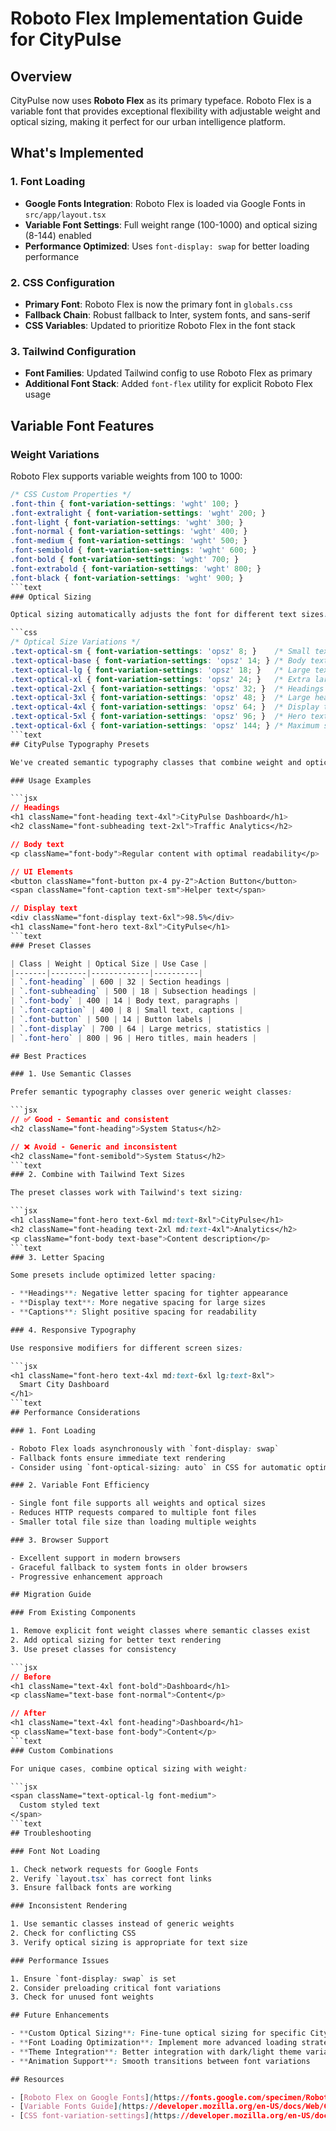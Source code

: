 # Roboto Flex Implementation Guide for CityPulse

## Overview

CityPulse now uses **Roboto Flex** as its primary typeface. Roboto Flex is a variable font that provides exceptional flexibility with adjustable weight and optical sizing, making it perfect for our urban intelligence platform.

## What's Implemented

### 1. Font Loading

- **Google Fonts Integration**: Roboto Flex is loaded via Google Fonts in `src/app/layout.tsx`
- **Variable Font Settings**: Full weight range (100-1000) and optical sizing (8-144) enabled
- **Performance Optimized**: Uses `font-display: swap` for better loading performance

### 2. CSS Configuration

- **Primary Font**: Roboto Flex is now the primary font in `globals.css`
- **Fallback Chain**: Robust fallback to Inter, system fonts, and sans-serif
- **CSS Variables**: Updated to prioritize Roboto Flex in the font stack

### 3. Tailwind Configuration

- **Font Families**: Updated Tailwind config to use Roboto Flex as primary
- **Additional Font Stack**: Added `font-flex` utility for explicit Roboto Flex usage

## Variable Font Features

### Weight Variations

Roboto Flex supports variable weights from 100 to 1000:

```css
/* CSS Custom Properties */
.font-thin { font-variation-settings: 'wght' 100; }
.font-extralight { font-variation-settings: 'wght' 200; }
.font-light { font-variation-settings: 'wght' 300; }
.font-normal { font-variation-settings: 'wght' 400; }
.font-medium { font-variation-settings: 'wght' 500; }
.font-semibold { font-variation-settings: 'wght' 600; }
.font-bold { font-variation-settings: 'wght' 700; }
.font-extrabold { font-variation-settings: 'wght' 800; }
.font-black { font-variation-settings: 'wght' 900; }
```text
### Optical Sizing

Optical sizing automatically adjusts the font for different text sizes:

```css
/* Optical Size Variations */
.text-optical-sm { font-variation-settings: 'opsz' 8; }    /* Small text */
.text-optical-base { font-variation-settings: 'opsz' 14; } /* Body text */
.text-optical-lg { font-variation-settings: 'opsz' 18; }   /* Large text */
.text-optical-xl { font-variation-settings: 'opsz' 24; }   /* Extra large */
.text-optical-2xl { font-variation-settings: 'opsz' 32; }  /* Headings */
.text-optical-3xl { font-variation-settings: 'opsz' 48; }  /* Large headings */
.text-optical-4xl { font-variation-settings: 'opsz' 64; }  /* Display text */
.text-optical-5xl { font-variation-settings: 'opsz' 96; }  /* Hero text */
.text-optical-6xl { font-variation-settings: 'opsz' 144; } /* Maximum size */
```text
## CityPulse Typography Presets

We've created semantic typography classes that combine weight and optical sizing:

### Usage Examples

```jsx
// Headings
<h1 className="font-heading text-4xl">CityPulse Dashboard</h1>
<h2 className="font-subheading text-2xl">Traffic Analytics</h2>

// Body text
<p className="font-body">Regular content with optimal readability</p>

// UI Elements
<button className="font-button px-4 py-2">Action Button</button>
<span className="font-caption text-sm">Helper text</span>

// Display text
<div className="font-display text-6xl">98.5%</div>
<h1 className="font-hero text-8xl">CityPulse</h1>
```text
### Preset Classes

| Class | Weight | Optical Size | Use Case |
|-------|--------|-------------|----------|
| `.font-heading` | 600 | 32 | Section headings |
| `.font-subheading` | 500 | 18 | Subsection headings |
| `.font-body` | 400 | 14 | Body text, paragraphs |
| `.font-caption` | 400 | 8 | Small text, captions |
| `.font-button` | 500 | 14 | Button labels |
| `.font-display` | 700 | 64 | Large metrics, statistics |
| `.font-hero` | 800 | 96 | Hero titles, main headers |

## Best Practices

### 1. Use Semantic Classes

Prefer semantic typography classes over generic weight classes:

```jsx
// ✅ Good - Semantic and consistent
<h2 className="font-heading">System Status</h2>

// ❌ Avoid - Generic and inconsistent
<h2 className="font-semibold">System Status</h2>
```text
### 2. Combine with Tailwind Text Sizes

The preset classes work with Tailwind's text sizing:

```jsx
<h1 className="font-hero text-6xl md:text-8xl">CityPulse</h1>
<h2 className="font-heading text-2xl md:text-4xl">Analytics</h2>
<p className="font-body text-base">Content description</p>
```text
### 3. Letter Spacing

Some presets include optimized letter spacing:

- **Headings**: Negative letter spacing for tighter appearance
- **Display text**: More negative spacing for large sizes
- **Captions**: Slight positive spacing for readability

### 4. Responsive Typography

Use responsive modifiers for different screen sizes:

```jsx
<h1 className="font-hero text-4xl md:text-6xl lg:text-8xl">
  Smart City Dashboard
</h1>
```text
## Performance Considerations

### 1. Font Loading

- Roboto Flex loads asynchronously with `font-display: swap`
- Fallback fonts ensure immediate text rendering
- Consider using `font-optical-sizing: auto` in CSS for automatic optimization

### 2. Variable Font Efficiency

- Single font file supports all weights and optical sizes
- Reduces HTTP requests compared to multiple font files
- Smaller total file size than loading multiple weights

### 3. Browser Support

- Excellent support in modern browsers
- Graceful fallback to system fonts in older browsers
- Progressive enhancement approach

## Migration Guide

### From Existing Components

1. Remove explicit font weight classes where semantic classes exist
2. Add optical sizing for better text rendering
3. Use preset classes for consistency

```jsx
// Before
<h1 className="text-4xl font-bold">Dashboard</h1>
<p className="text-base font-normal">Content</p>

// After
<h1 className="text-4xl font-heading">Dashboard</h1>
<p className="text-base font-body">Content</p>
```text
### Custom Combinations

For unique cases, combine optical sizing with weight:

```jsx
<span className="text-optical-lg font-medium">
  Custom styled text
</span>
```text
## Troubleshooting

### Font Not Loading

1. Check network requests for Google Fonts
2. Verify `layout.tsx` has correct font links
3. Ensure fallback fonts are working

### Inconsistent Rendering

1. Use semantic classes instead of generic weights
2. Check for conflicting CSS
3. Verify optical sizing is appropriate for text size

### Performance Issues

1. Ensure `font-display: swap` is set
2. Consider preloading critical font variations
3. Check for unused font weights

## Future Enhancements

- **Custom Optical Sizing**: Fine-tune optical sizing for specific CityPulse use cases
- **Font Loading Optimization**: Implement more advanced loading strategies
- **Theme Integration**: Better integration with dark/light theme variations
- **Animation Support**: Smooth transitions between font variations

## Resources

- [Roboto Flex on Google Fonts](https://fonts.google.com/specimen/Roboto+Flex)
- [Variable Fonts Guide](https://developer.mozilla.org/en-US/docs/Web/CSS/CSS_Fonts/Variable_Fonts_Guide)
- [CSS font-variation-settings](https://developer.mozilla.org/en-US/docs/Web/CSS/font-variation-settings)
